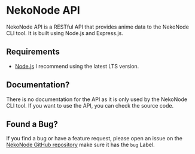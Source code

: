 
# NekoNode API

NekoNode API is a RESTful API that provides anime data to the NekoNode CLI tool. It is built using Node.js and Express.js.

## Requirements

- [Node.js](https://nodejs.org/en/) I recommend using the latest LTS version.

## Documentation?

There is no documentation for the API as it is only used by the NekoNode CLI tool. If you want to use the API, you can check the source code.

## Found a Bug?

If you find a bug or have a feature request, please open an issue on the [NekoNode GitHub repository](https://github.com/DeveloperJosh/anime-cli/issues) make sure it has the `bug` Label.